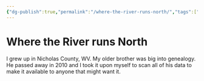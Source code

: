 ```yaml
---
{"dg-publish":true,"permalink":"/where-the-river-runs-north/","tags":["gardenEntry"]}
---
```


# Where the River runs North

I grew up in Nicholas County, WV. My older brother was big into genealogy. He passed away in 2010 and I took it upon myself to scan all of his data to make it available to anyone that might want it.
